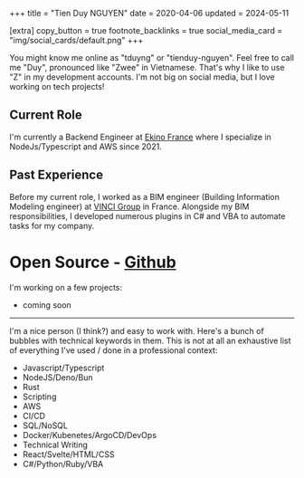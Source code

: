 +++
title = "Tien Duy NGUYEN"
date = 2020-04-06
updated = 2024-05-11

[extra]
copy_button = true
footnote_backlinks = true
social_media_card = "img/social_cards/default.png"
+++

You might know me online as "tduyng" or "tienduy-nguyen". Feel free to call me "Duy", pronounced like "Zwee" in Vietnamese. That's why I like to use "Z" in my development accounts. I'm not big on social media, but I love working on tech projects!

## Current Role
I'm currently a Backend Engineer at [Ekino France](https://www.ekino.fr) where I specialize in NodeJs/Typescript and AWS since 2021.

## Past Experience
Before my current role, I worked as a BIM engineer (Building Information Modeling engineer) at [VINCI Group](https://www.vinci.com/vinci.nsf/fr/index.htm) in France. Alongside my BIM responsibilities, I developed numerous plugins in C# and VBA to automate tasks for my company.

# Open Source - [Github](https://tduyng.github.io)

I'm working on a few projects:

- coming soon

---
I'm a nice person (I think?) and  easy to work with.
Here's a bunch of bubbles with technical keywords in them. This is not at all an exhaustive list of everything I've used / done in a professional context:

- Javascript/Typescript
- NodeJS/Deno/Bun
- Rust
- Scripting
- AWS
- CI/CD
- SQL/NoSQL
- Docker/Kubenetes/ArgoCD/DevOps
- Technical Writing
- React/Svelte/HTML/CSS
- C#/Python/Ruby/VBA



<!-- Open Source - GitHub
I currently have a few interesting irons in the Open Source fire:

piccolo - A weird stackless Lua interpreter. Nearly 100% safe Rust,[1] surprisingly capable, stackless,[2] and did I mention weird?[3]

gc-arena - A safe (to use) Rust garbage collector. The collection part is not new, it's boring and respectable.[4] Uses generative typing[5] to achieve zero-cost Gc<T> pointers isolated to a single "arena". Used by Ruffle so it can't be that terrible!

webrtc-unreliable - I hacked "webtransport" into browsers before there was webtransport.[6]

turbulence - A networking library for games, takes an unreliable, unordered stream of datagrams and multiplexes it into many independent streams with optional reliability and ordering.

hashlink - What happens when a mommy[7] HashMap and a daddy[8] LinkedList love each other very much. Inhereted from Gankra, who inherited it from the pre-1.0 Rust stdlib. last time I checked it was in the dependency tree of Firefox so I should probably pay attention to it.

Hire Me
I'm currently open for the right sort of work! I'm comfortable in a ton of languages and environments, and despite being a huge fan of Rust (and doing most of my open source work currently in Rust, and being a RustConf keynote speaker), I promise I'm not a a language zealot or anything.[9] It matters much more to me what the work is than what language I might be working in.[10]

I'm a generalist who's kinda bad at selling herself. I've worked in games, scientific simulation, networking, print media... I've done app development, game development, backend web development, bad frontend web development... I've been the build engineer, the C++ expert, the infrastructure person, the networking expert... and I'm always wearing several of these hats at the same time. I like working in small teams / small companies / startups that need somebody that doesn't actually mind having five jobs at once.

I'm a good fit when you have tasks that cut across disciplines. I'm a good fit when you just need somebody to make something work and the answer isn't going to be found on Stack Overflow. I was (maybe?) the first person to get the Rust compiler and stdlib working on the PS4, Switch, and XBox One, and I did it in about two weeks. I was the lead programmer on a video game that sold 4 million copies. I know how compilers and language runtimes work, I know how to use strace, I can do serviceable pixel art, I know how a rendering pipeline works, I can write an okay 3d physics engine, I know how to read a scientific paper, I can do public speaking. I like to think that I know what I'm good at, I know what I'm not so good at, and I know what I can be okay at if you give me a couple of weeks.

I'm a nice person and (I think?) easy to work with, and I try not to take technical things too seriously or have a big head about anything. I'm open to remote work or hybrid / on-site if you're in the Denver / Boulder area, so if you like me or like my writing, let's talk!

Here's a bunch of bubbles with technical keywords in them. This is not at all an exhaustive list of everything I've used / done in a professional context, I can provide a more detailed resume upon request. -->